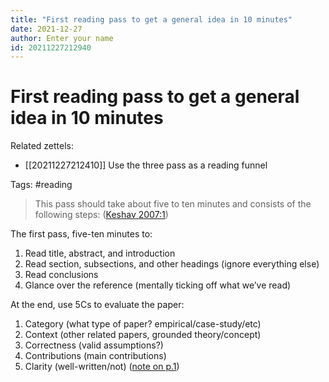 ```yaml
---
title: "First reading pass to get a general idea in 10 minutes"
date: 2021-12-27
author: Enter your name
id: 20211227212940
---
```


# First reading pass to get a general idea in 10 minutes

Related zettels:
* [[20211227212410]] Use the three pass as a reading funnel

Tags: #reading

> This pass should take about five to ten minutes and consists of the following steps: ([Keshav 2007:1](zotero://open-pdf/library/items/SPA6VZMX?page=1))

The first pass, five-ten minutes to:  
1. Read title, abstract, and introduction  
2. Read section, subsections, and other headings (ignore everything else)  
3. Read conclusions  
4. Glance over the reference (mentally ticking off what we’ve read)  
  
At the end, use 5Cs to evaluate the paper:  
1. Category (what type of paper? empirical/case-study/etc)  
2. Context (other related papers, grounded theory/concept)  
3. Correctness (valid assumptions?)  
4. Contributions (main contributions)  
5. Clarity (well-written/not) ([note on p.1](zotero://open-pdf/library/items/SPA6VZMX?page=1))